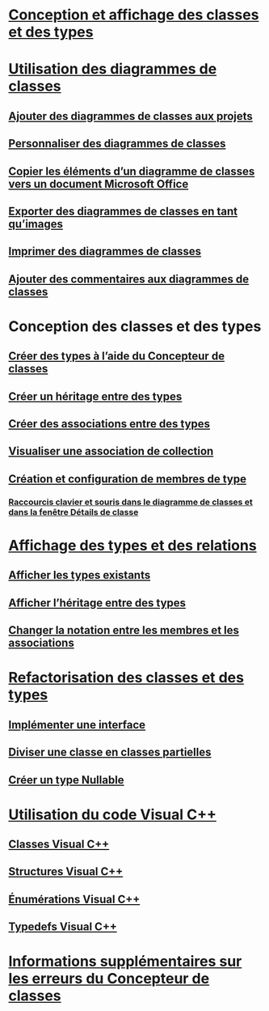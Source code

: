 # [Conception et affichage des classes et des types](designing-and-viewing-classes-and-types.md)
# [Utilisation des diagrammes de classes](working-with-class-diagrams.md)
## [Ajouter des diagrammes de classes aux projets](how-to-add-class-diagrams-to-projects.md)
## [Personnaliser des diagrammes de classes](how-to-customize-class-diagrams.md)
## [Copier les éléments d’un diagramme de classes vers un document Microsoft Office](how-to-copy-class-diagram-elements-to-a-microsoft-office-document.md)
## [Exporter des diagrammes de classes en tant qu’images](how-to-export-class-diagrams-as-images.md)
## [Imprimer des diagrammes de classes](how-to-print-class-diagrams.md)
## [Ajouter des commentaires aux diagrammes de classes](how-to-add-comments-to-class-diagrams.md)
# Conception des classes et des types
## [Créer des types à l’aide du Concepteur de classes](how-to-create-types.md)
## [Créer un héritage entre des types](how-to-create-inheritance-between-types.md)
## [Créer des associations entre des types](how-to-create-associations-between-types.md)
## [Visualiser une association de collection](how-to-visualize-a-collection-association.md)
## [Création et configuration de membres de type](creating-and-configuring-type-members.md)
### [Raccourcis clavier et souris dans le diagramme de classes et dans la fenêtre Détails de classe](keyboard-and-mouse-shortcuts-in-the-class-diagram-and-class-details-window.md)
# [Affichage des types et des relations](viewing-types-and-relationships.md)
## [Afficher les types existants](how-to-view-existing-types.md)
## [Afficher l’héritage entre des types](how-to-view-inheritance-between-types.md)
## [Changer la notation entre les membres et les associations](how-to-change-between-member-notation-and-association-notation.md)
# [Refactorisation des classes et des types](refactoring-classes-and-types.md)
## [Implémenter une interface](how-to-implement-an-interface.md)
## [Diviser une classe en classes partielles](how-to-split-a-class-into-partial-classes.md)
## [Créer un type Nullable](how-to-create-a-nullable-type.md)
# [Utilisation du code Visual C++](working-with-visual-cpp-code.md)
## [Classes Visual C++](visual-cpp-classes.md)
## [Structures Visual C++](visual-cpp-structures.md)
## [Énumérations Visual C++](visual-cpp-enumerations.md)
## [Typedefs Visual C++](visual-cpp-typedefs.md)
# [Informations supplémentaires sur les erreurs du Concepteur de classes](additional-information-about-errors.md)
